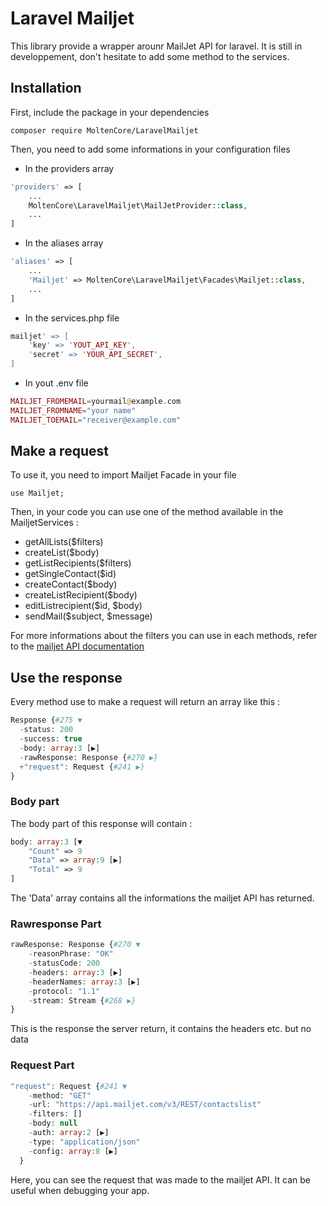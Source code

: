# Laravel Mailjet

This library provide a wrapper arounr MailJet API for laravel. It is still in developpement, don't hesitate to add some method to the services.

## Installation

First, include the package in your dependencies

    composer require MoltenCore/LaravelMailjet

Then, you need to add some informations in your configuration files

* In the providers array

```php
'providers' => [
    ...
    MoltenCore\LaravelMailjet\MailJetProvider::class,
    ...
]
```

* In the aliases array

```php
'aliases' => [
    ...
    'Mailjet' => MoltenCore\LaravelMailjet\Facades\Mailjet::class,
    ...
]
```

* In the services.php file

```php
mailjet' => [
    'key' => 'YOUT_API_KEY',
    'secret' => 'YOUR_API_SECRET',
]
```

* In yout .env file

```php
MAILJET_FROMEMAIL=yourmail@example.com
MAILJET_FROMNAME="your name"
MAILJET_TOEMAIL="receiver@example.com"
```

## Make a request

To use it, you need to import Mailjet Facade in your file

    use Mailjet;


Then, in your code you can use one of the method available in the MailjetServices :

* getAllLists($filters)
* createList($body)
* getListRecipients($filters)
* getSingleContact($id)
* createContact($body)
* createListRecipient($body)
* editListrecipient($id, $body)
* sendMail($subject, $message)

For more informations about the filters you can use in each methods, refer to the [mailjet API documentation](https://dev.mailjet.com/email-api/v3/apikey/)


## Use the response

Every method use to make a request will return an array like this :

```php
Response {#275 ▼
  -status: 200
  -success: true
  -body: array:3 [▶]
  -rawResponse: Response {#270 ▶}
  +"request": Request {#241 ▶}
}
```

### Body part

The body part of this response will contain :

```php
body: array:3 [▼
    "Count" => 9
    "Data" => array:9 [▶]
    "Total" => 9
]
```

The 'Data' array contains all the informations the mailjet API has returned.

### Rawresponse Part

```php
rawResponse: Response {#270 ▼
    -reasonPhrase: "OK"
    -statusCode: 200
    -headers: array:3 [▶]
    -headerNames: array:3 [▶]
    -protocol: "1.1"
    -stream: Stream {#268 ▶}
}
```

This is the response the server return, it contains the headers etc. but no data

### Request Part

```php
"request": Request {#241 ▼
    -method: "GET"
    -url: "https://api.mailjet.com/v3/REST/contactslist"
    -filters: []
    -body: null
    -auth: array:2 [▶]
    -type: "application/json"
    -config: array:8 [▶]
  }
```

Here, you can see the request that was made to the mailjet API. It can be useful when debugging your app.
